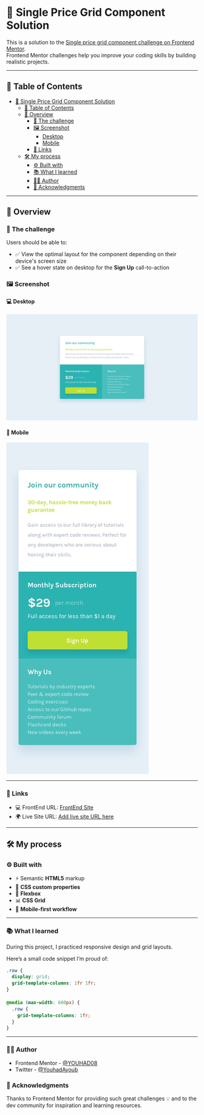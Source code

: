 # 💸 Single Price Grid Component Solution

This is a solution to the [Single price grid component challenge on Frontend Mentor](https://www.frontendmentor.io/challenges/single-price-grid-component-5ce41129d0ff452fec5abbbc).  
Frontend Mentor challenges help you improve your coding skills by building realistic projects.

---

## 📑 Table of Contents

- [💸 Single Price Grid Component Solution](#-single-price-grid-component-solution)
  - [📑 Table of Contents](#-table-of-contents)
  - [📌 Overview](#-overview)
    - [🎯 The challenge](#-the-challenge)
    - [🖼️ Screenshot](#️-screenshot)
      - [Desktop](#desktop)
      - [Mobile](#mobile)
    - [🔗 Links](#-links)
  - [🛠 My process](#-my-process)
    - [⚙️ Built with](#️-built-with)
    - [📚 What I learned](#-what-i-learned)
    - [👨‍💻 Author](#-author)
    - [🙏 Acknowledgments](#-acknowledgments)

---

## 📌 Overview

### 🎯 The challenge

Users should be able to:

- ✅ View the optimal layout for the component depending on their device's screen size
- ✅ See a hover state on desktop for the **Sign Up** call-to-action

### 🖼️ Screenshot

#### 💻 Desktop

![Desktop](design/desktop-design.jpg)

#### 📱 Mobile

![Desktop](design/mobile-design.jpg)

---

### 🔗 Links

- 💻 FrontEnd URL: [FrontEnd Site](https://www.frontendmentor.io/solutions/single-price-grid-component-ZKqwL3NmFu)
- 🌍 Live Site URL: [Add live site URL here](https://youhad08.github.io/Single-Price-Grid-Component/)

---

## 🛠 My process

### ⚙️ Built with

- ⚡ Semantic **HTML5** markup
- 🎨 **CSS custom properties**
- 📐 **Flexbox**
- 📊 **CSS Grid**
- 📱 **Mobile-first workflow**

---

### 📚 What I learned

During this project, I practiced responsive design and grid layouts.

Here’s a small code snippet I’m proud of:

```css
.row {
  display: grid;
  grid-template-columns: 1fr 1fr;
}

@media (max-width: 600px) {
  .row {
    grid-template-columns: 1fr;
  }
}
```

---

### 👨‍💻 Author

- Frontend Mentor - [@YOUHAD08](https://www.frontendmentor.io/profile/YOUHAD08)
- Twitter - [@YouhadAyoub]([https://your-solution-url.com](https://x.com/YouhadAyoub))

### 🙏 Acknowledgments

Thanks to Frontend Mentor for providing such great challenges 💡
and to the dev community for inspiration and learning resources.
